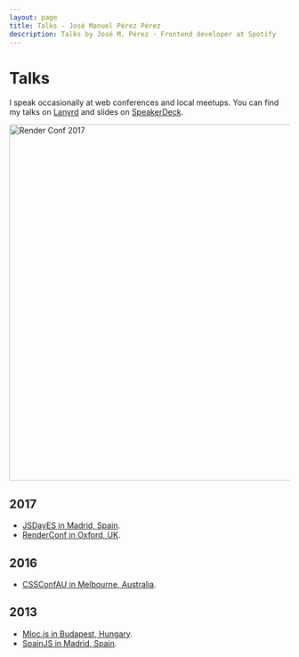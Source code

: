 ```yaml
---
layout: page
title: Talks - José Manuel Pérez Pérez
description: Talks by José M. Pérez - Frontend developer at Spotify
---
```


# Talks

I speak occasionally at web conferences and local meetups. You can find my talks on [Lanyrd](http://lanyrd.com/profile/jmperezperez/) and slides on [SpeakerDeck](https://speakerdeck.com/jmperez).

<a data-flickr-embed="true"  href="https://www.flickr.com/photos/whiteoctevents/32968553704/in/photolist-SejspJ-Sejsaf-Th1BDU-SgYBAv-SejpWY-SgYBwc-SgYBeD-SgYBtM-SgYATZ-T486g1-SgYB8g-Th1ApE-Th1A99-SgYArX-SmAGyb-TwvHmc-TjosKe-SgYA6M-TwvLxH-Th1AiY-SgYAAz-Tjot3Z-SgYAeT-SgYAoa-T48fd9-SgYAmg-Tjos1P-SejkA3-SejoYf-SejnVU-Sejo4j-TvPeyx-Tjosgi-TseNvS-TjorNz-Th1wbu-SgYzop-TjorE8-SgYzDK-SgYztK-TseNkG-SVPetb-TseNCW-TvPeQ4-Th1vUY-TEoMkW-TEoLDA-TJ1i3T-Tww2ra-TrGJ8v" title="Render Conf 2017"><img src="https://c1.staticflickr.com/3/2876/32968553704_2c307d2567_z.jpg" width="640" height="427" alt="Render Conf 2017" style="max-width: 100%; height: auto;"></a><script async src="//embedr.flickr.com/assets/client-code.js" charset="utf-8"></script>

## 2017
- [JSDayES in Madrid, Spain](/jsdayes-madrid-2017).
- [RenderConf in Oxford, UK](/render-conf-oxford-2017).

## 2016
- [CSSConfAU in Melbourne, Australia](/cssconfau16).

## 2013
- [Mloc.js in Budapest, Hungary](/mlocjs-conference-budapest).
- [SpainJS in Madrid, Spain](/spain-js-2013).
